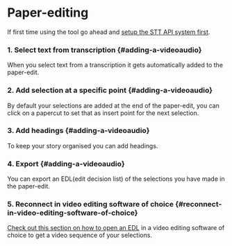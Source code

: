 # Paper-editing

If first time using the tool go ahead and [setup the STT API system first](/setup-stt-apis.md).

### 1. Select text from transcription {#adding-a-videoaudio}

When you select text from a transcription it gets automatically added to the paper-edit.

### 2. Add selection at a specific point {#adding-a-videoaudio}

By default your selections are added at the end of the paper-edit,  you can click on a papercut to set that as insert point for the next selection.

### 3. Add headings {#adding-a-videoaudio}

To keep your story organised you can add headings.

### 4. Export {#adding-a-videoaudio}

You can export an EDL\(edit decision list\) of the selections you have made in the paper-edit. 

### 5. Reconnect in video editing software of choice {#reconnect-in-video-editing-software-of-choice}

[Check out this section on how to open an EDL](https://www.gitbook.com/book/pietropassarelli/autoedit2-user-manual/edit#) in a video editing software of choice to get a video sequence of your selections.

